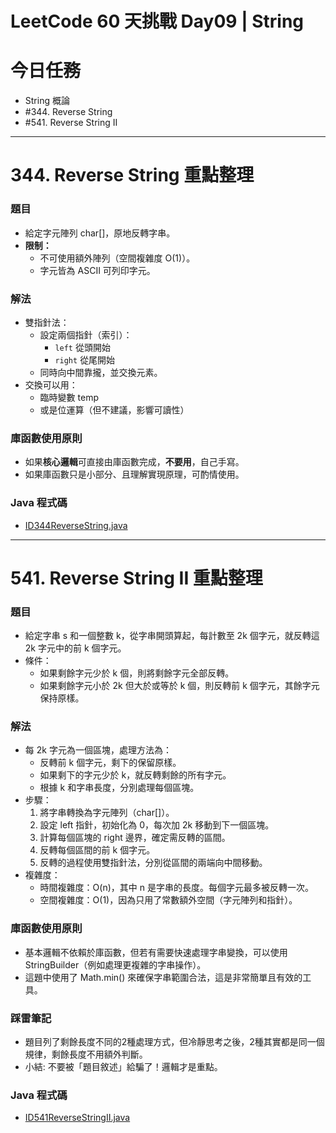 # LeetCode 60 天挑戰 Day09 | String

# 今日任務

- String 概論
- #344. Reverse String
- #541. Reverse String II

---

# 344. Reverse String 重點整理

### 題目
- 給定字元陣列 char[]，原地反轉字串。
- **限制：**
  - 不可使用額外陣列（空間複雜度 O(1)）。 
  - 字元皆為 ASCII 可列印字元。

### 解法
- 雙指針法： 
  - 設定兩個指針（索引）： 
    - `left` 從頭開始 
    - `right` 從尾開始 
  - 同時向中間靠攏，並交換元素。 
- 交換可以用： 
  - 臨時變數 temp 
  - 或是位運算（但不建議，影響可讀性）
  
### 庫函數使用原則
- 如果**核心邏輯**可直接由庫函數完成，**不要用**，自己手寫。
- 如果庫函數只是小部分、且理解實現原理，可酌情使用。

### Java 程式碼
- [ID344ReverseString.java](../../src/main/java/io/github/monty/leetcode/string/ID344ReverseString.java)

---

# 541. Reverse String II 重點整理

### 題目
- 給定字串 s 和一個整數 k，從字串開頭算起，每計數至 2k 個字元，就反轉這 2k 字元中的前 k 個字元。
- 條件： 
  - 如果剩餘字元少於 k 個，則將剩餘字元全部反轉。 
  - 如果剩餘字元小於 2k 但大於或等於 k 個，則反轉前 k 個字元，其餘字元保持原樣。

### 解法
- 每 2k 字元為一個區塊，處理方法為： 
  - 反轉前 k 個字元，剩下的保留原樣。 
  - 如果剩下的字元少於 k，就反轉剩餘的所有字元。 
  - 根據 k 和字串長度，分別處理每個區塊。 
- 步驟： 
  1. 將字串轉換為字元陣列（char[]）。 
  2. 設定 left 指針，初始化為 0，每次加 2k 移動到下一個區塊。 
  3. 計算每個區塊的 right 邊界，確定需反轉的區間。 
  4. 反轉每個區間的前 k 個字元。 
  5. 反轉的過程使用雙指針法，分別從區間的兩端向中間移動。
- 複雜度：
  - 時間複雜度：O(n)，其中 n 是字串的長度。每個字元最多被反轉一次。
  - 空間複雜度：O(1)，因為只用了常數額外空間（字元陣列和指針）。

### 庫函數使用原則
- 基本邏輯不依賴於庫函數，但若有需要快速處理字串變換，可以使用 StringBuilder（例如處理更複雜的字串操作）。
- 這題中使用了 Math.min() 來確保字串範圍合法，這是非常簡單且有效的工具。

### 踩雷筆記
- 題目列了剩餘長度不同的2種處理方式，但冷靜思考之後，2種其實都是同一個規律，剩餘長度不用額外判斷。
- 小結: 不要被「題目敘述」給騙了！邏輯才是重點。

### Java 程式碼
- [ID541ReverseStringII.java](../../src/main/java/io/github/monty/leetcode/string/ID541ReverseStringII.java)

